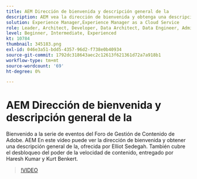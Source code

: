```yaml
---
title: AEM Dirección de bienvenida y descripción general de la
description: AEM vea la dirección de bienvenida y obtenga una descripción general de la, que cubre el desbloqueo del poder de la velocidad de contenido,
solution: Experience Manager,Experience Manager as a Cloud Service
role: Leader, Architect, Developer, Data Architect, Data Engineer, Admin, User
level: Beginner, Intermediate, Experienced
kt: 10784
thumbnail: 345183.png
exl-id: 046e3a51-bdd5-4357-96d2-f738e0b40934
source-git-commit: 1792dc318643aec2c12613f621361d72a7a918b1
workflow-type: tm+mt
source-wordcount: '69'
ht-degree: 0%

---
```


# AEM Dirección de bienvenida y descripción general de la

Bienvenido a la serie de eventos del Foro de Gestión de Contenido de Adobe. AEM En este vídeo puede ver la dirección de bienvenida y obtener una descripción general de la, ofrecida por Elliot Sedegah. También cubre el desbloqueo del poder de la velocidad de contenido, entregado por Haresh Kumar y Kurt Benkert.

>[!VIDEO](https://video.tv.adobe.com/v/345183/?quality=12&learn=on)
